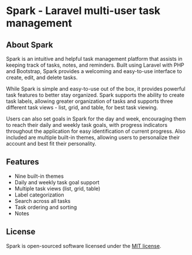 # Spark - Laravel  multi-user task management

## About Spark

Spark is an intuitive and helpful task management platform that assists in keeping track of tasks, notes, and reminders. Built using Laravel with PHP and Bootstrap, Spark provides a welcoming and easy-to-use interface to create, edit, and delete tasks. 

While Spark is simple and easy-to-use out of the box, it provides powerful task features to better stay organized. Spark supports the ability to create task labels, allowing greater organization of tasks and supports three different task views - list, grid, and table, for best task viewing.

Users can also set goals in Spark for the day and week, encouraging them to reach their daily and weekly task goals, with progress indicators throughout the application for easy identification of current progress. Also included are multiple built-in themes, allowing users to personalize their account and best fit their personality.

## Features

- Nine built-in themes
- Daily and weekly task goal support
- Multiple task views (list, grid, table)
- Label categorization
- Search across all tasks
- Task ordering and sorting
- Notes

## License

Spark is open-sourced software licensed under the [MIT license](https://opensource.org/licenses/MIT).
